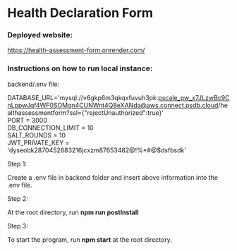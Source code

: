 # Health Declaration Form

### Deployed website: 
https://health-assessment-form.onrender.com/

### Instructions on how to run local instance: 

backend/.env file: 

DATABASE_URL='mysql://v6gkp6m3qkqxfuvuh3pk:pscale_pw_x7JLzwBc9CnLppwJqf4WF0SOMgn4CUNWnt4Q8eXANda@aws.connect.psdb.cloud/healthassessmentform?ssl={"rejectUnauthorized":true}'  
PORT = 3000  
DB_CONNECTION_LIMIT = 10  
SALT_ROUNDS = 10  
JWT_PRIVATE_KEY = 'dyseobk2870452683216jcxzm87653482@!%*#@$dsfbsdk'  


Step 1: 

Create a .env file in backend folder and insert above information into the .env file.

Step 2:

At the root directory, run **npm run postInstall**

Step 3:

To start the program, run **npm start** at the root directory.



